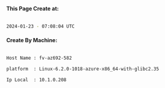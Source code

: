 
   
#### This Page Create at:

```bash

2024-01-23 - 07:08:04 UTC

```

#### Create By Machine:

```bash

Host Name : fv-az692-582

platform  : Linux-6.2.0-1018-azure-x86_64-with-glibc2.35

Ip Local  : 10.1.0.208

```

